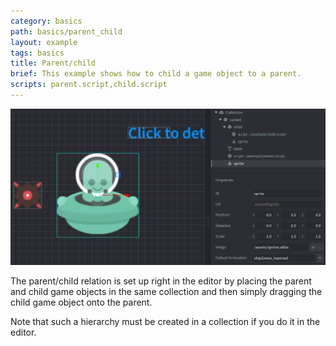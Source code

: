 ```yaml
---
category: basics
path: basics/parent_child
layout: example
tags: basics
title: Parent/child
brief: This example shows how to child a game object to a parent.
scripts: parent.script,child.script
---
```


![parent child](parent_child.png)

The parent/child relation is set up right in the editor by placing the parent and child game objects in the same collection and then simply dragging the child game object onto the parent.

Note that such a hierarchy must be created in a collection if you do it in the editor.